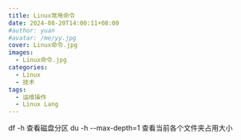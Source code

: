 ```yaml
---
title: Linux常用命令
date: 2024-08-20T14:00:11+08:00
#author: yuan
#avatar: /me/yy.jpg
cover: Linux命令.jpg
images:
  - Linux命令.jpg
categories:
  - Linux
  - 技术
tags:
  - 运维操作
  - Linux Lang
---
```


df -h 查看磁盘分区
du -h --max-depth=1 查看当前各个文件夹占用大小
